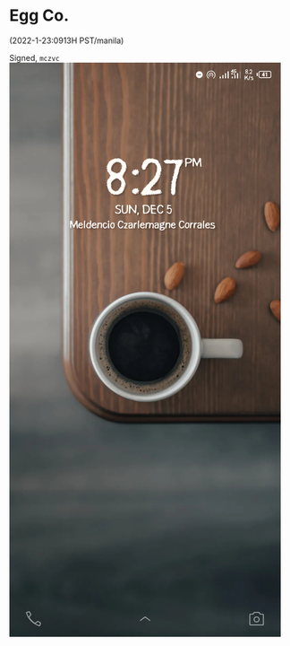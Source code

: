# Egg Co. 
(2022-1-23:0913H PST/manila)

Signed,
`mczvc`
![code](/.github/Screenshot_20211205-202712.png)
